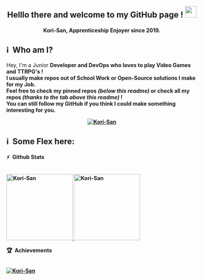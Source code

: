 <h2 align="center"> Helllo there and welcome to my GitHub page ! <img src="https://media.giphy.com/media/hvRJCLFzcasrR4ia7z/giphy.gif" width="30"></h2>

<h4 align='center'> Kori-San, Apprenticeship Enjoyer since 2019. </h4>

<h2> ℹ️ &nbsp;Who am I? </h2>
  <p>
    Hey, I'm a Junior <b> Developer <b> and <b> DevOps </b> who loves to play Video Games and TTRPG's ! <br>
    I usually make repos out of School Work or Open-Source solutions I make for my Job. <br>
    <b>Feel free to check my pinned repos <i> (below this readme) </i> or check all my repos <i> (thanks to the tab above this readme) </i> ! </b> <br>
    You can still follow my GitHub if you think I could make something interesting for you.
  </p>
  <p align="center">
    <a href="https://github.com/Kori-San">
      <img src="https://img.shields.io/github/followers/Kori-San?color=236ad3&labelColor=1155ba&style=for-the-badge&logo=github&label=Follow" alt="Kori-San"/>
    </a>
  </p>
    
<h2>ℹ️ &nbsp;Some Flex here:</h2>

<summary>
  <b>⚡ &nbsp;Github Stats</b>
</summary> <br>
  <p>
    <a href="https://github.com/Kori-San">
       <img height="175em" src="https://github-readme-stats.vercel.app/api/top-langs?username=Kori-San&show_icons=true&locale=en&layout=compact&hide_border=true&theme=radical" alt="Kori-San"/>
       <img height="175em" src="https://github-readme-stats.vercel.app/api?username=Kori-San&hide_border=true&count_private=true&show_icons=true&theme=radical" alt="Kori-San"/>           </a>
  </p>

<summary>
  <b>🏆 &nbsp;Achievements</b>
</summary> <br>
  <p>
    <a href="https://github.com/Kori-San">
      <img src="https://github-profile-trophy.vercel.app/?username=Kori-San&margin-w=5&theme=radical" alt="Kori-San" />
    </a>
  </p>
  
<!-- <summary>
  <b>🔎 &nbsp;Details</b>
</summary> <br>
  <p>
    <a href="https://github.com/Kori-San">
      <img height="175em" src="https://github-profile-summary-cards.vercel.app/api/cards/profile-details?username=Kori-San&theme=github_dark" alt="Kori-San"/>
    </a>
  </p> -->
